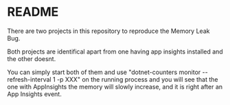 # README

There are two projects in this repository to reproduce the Memory Leak Bug.

Both projects are identifical apart from one having app insights installed and the other doesnt.

You can simply start both of them and use "dotnet-counters monitor --refresh-interval 1 -p XXX" on the running process and you will see that the one with AppInsights the memory will slowly increase, and it is right after an App Insights event.
